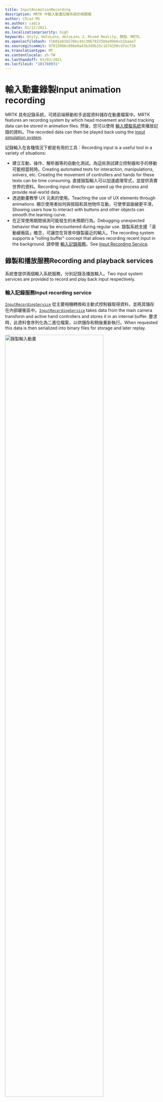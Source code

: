```yaml
---
title: InputAnimationRecording
description: MRTK 中輸入動畫記錄系統的相關檔
author: CDiaz-MS
ms.author: cadia
ms.date: 01/12/2021
ms.localizationpriority: high
keywords: Unity、HoloLens、HoloLens 2、Mixed Reality、開發、MRTK、
ms.openlocfilehash: f1601e61b576bc4dc30b78225bbe99e6cb1baaa7
ms.sourcegitcommit: 97815006c09be0a43b3d9b33c1674150cdfecf2b
ms.translationtype: MT
ms.contentlocale: zh-TW
ms.lasthandoff: 03/03/2021
ms.locfileid: "101780931"
---
```

# <a name="input-animation-recording"></a><span data-ttu-id="39f75-104">輸入動畫錄製</span><span class="sxs-lookup"><span data-stu-id="39f75-104">Input animation recording</span></span>

<span data-ttu-id="39f75-105">MRTK 具有記錄系統，可將前端移動和手追蹤資料儲存在動畫檔案中。</span><span class="sxs-lookup"><span data-stu-id="39f75-105">MRTK features an recording system by which head movement and hand tracking data can be stored in animation files.</span></span> <span data-ttu-id="39f75-106">然後，您可以使用 [輸入模擬系統](InputSimulationService.md)來播放記錄的資料。</span><span class="sxs-lookup"><span data-stu-id="39f75-106">The recorded data can then be played back using the [input simulation system](InputSimulationService.md).</span></span>

<span data-ttu-id="39f75-107">記錄輸入在各種情況下都是有用的工具：</span><span class="sxs-lookup"><span data-stu-id="39f75-107">Recording input is a useful tool in a variety of situations:</span></span>

* <span data-ttu-id="39f75-108">建立互動、操作、解析器等的自動化測試。為這些測試建立控制器和手的移動可能相當耗時。</span><span class="sxs-lookup"><span data-stu-id="39f75-108">Creating automated tests for interaction, manipulations, solvers, etc. Creating the movement of controllers and hands for these tests can be time consuming.</span></span> <span data-ttu-id="39f75-109">直接錄製輸入可以加速處理常式，並提供真實世界的資料。</span><span class="sxs-lookup"><span data-stu-id="39f75-109">Recording input directly can speed up the process and provide real-world data.</span></span>
* <span data-ttu-id="39f75-110">透過動畫教學 UX 元素的使用。</span><span class="sxs-lookup"><span data-stu-id="39f75-110">Teaching the use of UX elements through animations.</span></span>
  <span data-ttu-id="39f75-111">顯示使用者如何與按鈕和其他物件互動，可使學習曲線更平滑。</span><span class="sxs-lookup"><span data-stu-id="39f75-111">Showing users how to interact with buttons and other objects can smooth the learning curve.</span></span>
* <span data-ttu-id="39f75-112">在正常使用期間偵測可能發生的未預期行為。</span><span class="sxs-lookup"><span data-stu-id="39f75-112">Debugging unexpected behavior that may be encountered during regular use.</span></span>
  <span data-ttu-id="39f75-113">錄製系統支援「滾動緩衝區」概念，可讓您在背景中錄製最近的輸入。</span><span class="sxs-lookup"><span data-stu-id="39f75-113">The recording system supports a "rolling buffer" concept that allows recording recent input in the background.</span></span>
  <span data-ttu-id="39f75-114">請參閱 [輸入記錄服務](#input-recording-service)。</span><span class="sxs-lookup"><span data-stu-id="39f75-114">See [Input Recording Service](#input-recording-service).</span></span>

## <a name="recording-and-playback-services"></a><span data-ttu-id="39f75-115">錄製和播放服務</span><span class="sxs-lookup"><span data-stu-id="39f75-115">Recording and playback services</span></span>

<span data-ttu-id="39f75-116">系統會提供兩個輸入系統服務，分別記錄及播放輸入。</span><span class="sxs-lookup"><span data-stu-id="39f75-116">Two input system services are provided to record and play back input respectively.</span></span>

### <a name="input-recording-service"></a><span data-ttu-id="39f75-117">輸入記錄服務</span><span class="sxs-lookup"><span data-stu-id="39f75-117">Input recording service</span></span>

<span data-ttu-id="39f75-118">[`InputRecordingService`](xref:Microsoft.MixedReality.Toolkit.Input.InputRecordingService) 從主要相機轉換和主動式控制器取得資料，並將其儲存在內部緩衝區中。</span><span class="sxs-lookup"><span data-stu-id="39f75-118">[`InputRecordingService`](xref:Microsoft.MixedReality.Toolkit.Input.InputRecordingService) takes data from the main camera transform and active hand controllers and stores it in an internal buffer.</span></span> <span data-ttu-id="39f75-119">要求時，此資料會序列化為二進位檔案，以供儲存和稍後重新執行。</span><span class="sxs-lookup"><span data-stu-id="39f75-119">When requested this data is then serialized into binary files for storage and later replay.</span></span>

<a target="_blank" href="../Images/InputSimulation/MRTK_InputAnimation_RecordingDiagram.png" alt="Recording Diagram">
  <img src="../Images/InputSimulation/MRTK_InputAnimation_RecordingDiagram.png" title="錄製輸入動畫" width="80%" class="center" />
</a>

<span data-ttu-id="39f75-121">若要開始錄製輸入，請呼叫 [`StartRecording`](xref:Microsoft.MixedReality.Toolkit.Input.IMixedRealityInputRecordingService.StartRecording) 函數。</span><span class="sxs-lookup"><span data-stu-id="39f75-121">To start recording input call the [`StartRecording`](xref:Microsoft.MixedReality.Toolkit.Input.IMixedRealityInputRecordingService.StartRecording) function.</span></span> <span data-ttu-id="39f75-122">[`StopRecording`](xref:Microsoft.MixedReality.Toolkit.Input.IMixedRealityInputRecordingService.StopRecording) 會暫停錄製 (但無法捨棄目前為止所記錄的資料， [`DiscardRecordedInput`](xref:Microsoft.MixedReality.Toolkit.Input.IMixedRealityInputRecordingService.DiscardRecordedInput) 如有必要，請使用來執行此動作) 。</span><span class="sxs-lookup"><span data-stu-id="39f75-122">[`StopRecording`](xref:Microsoft.MixedReality.Toolkit.Input.IMixedRealityInputRecordingService.StopRecording) will pause recording (but not discard the data recorded so far, use [`DiscardRecordedInput`](xref:Microsoft.MixedReality.Toolkit.Input.IMixedRealityInputRecordingService.DiscardRecordedInput) to do this if needed).</span></span>

<span data-ttu-id="39f75-123">根據預設，記錄緩衝區的大小限制為30秒。</span><span class="sxs-lookup"><span data-stu-id="39f75-123">By default the size of the recording buffer is limited to 30 seconds.</span></span> <span data-ttu-id="39f75-124">這可讓錄製服務在背景中保持錄製，而不會累積太多資料，然後在需要時儲存最後30秒。</span><span class="sxs-lookup"><span data-stu-id="39f75-124">This allows the recording service to keep recording in the background without accumulating too much data, and then save the last 30 seconds when required.</span></span> <span data-ttu-id="39f75-125">您可以使用屬性來變更時間間隔 [`RecordingBufferTimeLimit`](xref:Microsoft.MixedReality.Toolkit.Input.IMixedRealityInputRecordingService.RecordingBufferTimeLimit) ，也可以使用選項來限制錄製 [`UseBufferTimeLimit`](xref:Microsoft.MixedReality.Toolkit.Input.IMixedRealityInputRecordingService.UseBufferTimeLimit) 。</span><span class="sxs-lookup"><span data-stu-id="39f75-125">The time interval can be changed using the [`RecordingBufferTimeLimit`](xref:Microsoft.MixedReality.Toolkit.Input.IMixedRealityInputRecordingService.RecordingBufferTimeLimit) property, or recording can be unlimited using the [`UseBufferTimeLimit`](xref:Microsoft.MixedReality.Toolkit.Input.IMixedRealityInputRecordingService.UseBufferTimeLimit) option.</span></span>

<span data-ttu-id="39f75-126">您可以使用 [SaveInputAnimation](xref:Microsoft.MixedReality.Toolkit.Input.IMixedRealityInputRecordingService.SaveInputAnimation*) 函式，將記錄緩衝區中的資料儲存在二進位檔案中。</span><span class="sxs-lookup"><span data-stu-id="39f75-126">The data in the recording buffer can be saved in a binary file using the [SaveInputAnimation](xref:Microsoft.MixedReality.Toolkit.Input.IMixedRealityInputRecordingService.SaveInputAnimation*) function.</span></span>

<span data-ttu-id="39f75-127">如需二進位檔案格式的詳細資訊，請參閱 [輸入動畫檔案格式規格](InputAnimationFileFormat.md)。</span><span class="sxs-lookup"><span data-stu-id="39f75-127">For details on the binary file format see [Input Animation File Format Specification](InputAnimationFileFormat.md).</span></span>

### <a name="input-playback-service"></a><span data-ttu-id="39f75-128">輸入播放服務</span><span class="sxs-lookup"><span data-stu-id="39f75-128">Input playback service</span></span>

<span data-ttu-id="39f75-129">[`InputPlaybackService`](xref:Microsoft.MixedReality.Toolkit.Input.InputPlaybackService) 讀取具有輸入動畫資料的二進位檔案，然後透過 [InputSimulationService](xref:Microsoft.MixedReality.Toolkit.Input.InputSimulationService) 套用此資料，以重新建立錄製的移動。</span><span class="sxs-lookup"><span data-stu-id="39f75-129">[`InputPlaybackService`](xref:Microsoft.MixedReality.Toolkit.Input.InputPlaybackService) reads a binary file with input animation data and then applies this data through the [InputSimulationService](xref:Microsoft.MixedReality.Toolkit.Input.InputSimulationService) to recreate the recorded movements.</span></span>

<a target="_blank" href="../../Documentation/Images/InputSimulation/MRTK_InputAnimation_PlaybackDiagram.png">
  <img src="../Images/InputSimulation/MRTK_InputAnimation_PlaybackDiagram.png" title="播放輸入動畫" width="80%" class="center" />
</a>

<span data-ttu-id="39f75-131">若要開始播放輸入動畫，應該使用 [LoadInputAnimation](xref:Microsoft.MixedReality.Toolkit.Input.IMixedRealityInputPlaybackService.LoadInputAnimation*) 函式從檔案載入。</span><span class="sxs-lookup"><span data-stu-id="39f75-131">To start playing back input animation it should be loaded from a file using the [LoadInputAnimation](xref:Microsoft.MixedReality.Toolkit.Input.IMixedRealityInputPlaybackService.LoadInputAnimation*) function.</span></span>

<span data-ttu-id="39f75-132">呼叫 [播放](xref:Microsoft.MixedReality.Toolkit.Input.IMixedRealityInputPlaybackService.Play)、 [暫停](xref:Microsoft.MixedReality.Toolkit.Input.IMixedRealityInputPlaybackService.Play)或 [停止](xref:Microsoft.MixedReality.Toolkit.Input.IMixedRealityInputPlaybackService.Stop) 以控制動畫播放。</span><span class="sxs-lookup"><span data-stu-id="39f75-132">Call [Play](xref:Microsoft.MixedReality.Toolkit.Input.IMixedRealityInputPlaybackService.Play), [Pause](xref:Microsoft.MixedReality.Toolkit.Input.IMixedRealityInputPlaybackService.Play), or [Stop](xref:Microsoft.MixedReality.Toolkit.Input.IMixedRealityInputPlaybackService.Stop) to control the animation playback.</span></span>

<span data-ttu-id="39f75-133">目前的動畫時間也可以直接使用 [LocalTime](xref:Microsoft.MixedReality.Toolkit.Input.IMixedRealityInputPlaybackService.LocalTime) 屬性來控制。</span><span class="sxs-lookup"><span data-stu-id="39f75-133">The current animation time can also be controlled directly with the [LocalTime](xref:Microsoft.MixedReality.Toolkit.Input.IMixedRealityInputPlaybackService.LocalTime) property.</span></span>

> [!WARNING]
> <span data-ttu-id="39f75-134">藉由清除時間軸來迴圈或重設輸入動畫或直接設定， [`LocalTime`](xref:Microsoft.MixedReality.Toolkit.Input.IMixedRealityInputPlaybackService.LocalTime) 可能會在操作場景時產生非預期的結果！</span><span class="sxs-lookup"><span data-stu-id="39f75-134">Looping or resetting input animation or setting [`LocalTime`](xref:Microsoft.MixedReality.Toolkit.Input.IMixedRealityInputPlaybackService.LocalTime) directly by scrubbing the timeline may yield unexpected results when manipulating the scene!</span></span> <span data-ttu-id="39f75-135">只會記錄輸入移動，任何其他變更（例如移動物件或翻轉參數）都不會重設。</span><span class="sxs-lookup"><span data-stu-id="39f75-135">Only the input movements are recorded, any additional changes such as moving objects or flipping switches will not be reset.</span></span> <span data-ttu-id="39f75-136">如果已進行無法復原的變更，請務必重載場景。</span><span class="sxs-lookup"><span data-stu-id="39f75-136">Make sure to reload the scene if irreversible changes have been made.</span></span>

### <a name="editor-tools-for-recording-and-playing-input-animation"></a><span data-ttu-id="39f75-137">錄製和播放輸入動畫的編輯器工具</span><span class="sxs-lookup"><span data-stu-id="39f75-137">Editor tools for recording and playing input animation</span></span>

<span data-ttu-id="39f75-138">Unity 編輯器中有一些工具可用來錄製和檢查輸入動畫。</span><span class="sxs-lookup"><span data-stu-id="39f75-138">A number of tools exist in the Unity editor for recording and examining input animation.</span></span> <span data-ttu-id="39f75-139">您可以在 [ [輸入模擬工具] 視窗](InputSimulationService.md#input-simulation-tools-window)中存取這些工具，這些工具可以從混合現實工具組開啟， _> 公用程式 > 輸入模擬_ 功能表。</span><span class="sxs-lookup"><span data-stu-id="39f75-139">These tools can be accessed in the [input simulation tools window](InputSimulationService.md#input-simulation-tools-window), which can be opened from the _Mixed Reality Toolkit > Utilities > Input Simulation_ menu.</span></span>

> [!NOTE]
> <span data-ttu-id="39f75-140">輸入錄製和播放只能在播放模式下運作。</span><span class="sxs-lookup"><span data-stu-id="39f75-140">Input recording and playback only works during play mode.</span></span>

<span data-ttu-id="39f75-141">輸入錄製視窗有兩種模式：</span><span class="sxs-lookup"><span data-stu-id="39f75-141">The input recording window has two modes:</span></span>

* <span data-ttu-id="39f75-142">_錄製_ 在播放模式期間錄製輸入，並將其儲存至動畫檔案。</span><span class="sxs-lookup"><span data-stu-id="39f75-142">_Recording_ for recording input during play mode and saving it to animation files.</span></span>

  <span data-ttu-id="39f75-143">在錄製按鈕上切換時， [`InputRecordingService`](xref:Microsoft.MixedReality.Toolkit.Input.InputRecordingService) 已啟用記錄輸入。</span><span class="sxs-lookup"><span data-stu-id="39f75-143">When toggling on the recording button the [`InputRecordingService`](xref:Microsoft.MixedReality.Toolkit.Input.InputRecordingService) is enabled to record input.</span></span>
  <span data-ttu-id="39f75-144">關閉錄製按鈕時，會顯示檔案儲存選取範圍，且錄製的輸入動畫會儲存至選取的目的地。</span><span class="sxs-lookup"><span data-stu-id="39f75-144">When toggling off the recording button a file save selection is shown and the recorded input animation is saved to the selected destination.</span></span>

  <span data-ttu-id="39f75-145">您也可以在此模式中變更緩衝區時間限制。</span><span class="sxs-lookup"><span data-stu-id="39f75-145">The buffer time limit can also be changed in this mode.</span></span>

* <span data-ttu-id="39f75-146">_播放_ 以載入動畫檔案，然後透過輸入模擬系統重建輸入。</span><span class="sxs-lookup"><span data-stu-id="39f75-146">_Playback_ for loading animation files and then recreating input through the input simulation system.</span></span>

  <span data-ttu-id="39f75-147">必須先在此模式中載入動畫。</span><span class="sxs-lookup"><span data-stu-id="39f75-147">An animation must be loaded in this mode first.</span></span> <span data-ttu-id="39f75-148">在錄製模式中錄製輸入之後，會自動載入產生的動畫。</span><span class="sxs-lookup"><span data-stu-id="39f75-148">After recording input in recording mode the resulting animation is automatically loaded.</span></span> <span data-ttu-id="39f75-149">或者，按一下 [載入] 按鈕以選取現有的動畫檔。</span><span class="sxs-lookup"><span data-stu-id="39f75-149">Alternatively click the "Load" button to select an existing animation file.</span></span>

  <span data-ttu-id="39f75-150">從左至右的時間控制按鈕如下：</span><span class="sxs-lookup"><span data-stu-id="39f75-150">The time control buttons from left to right are:</span></span>

  * <span data-ttu-id="39f75-151">將播放時間 _重設_ 為動畫的開頭。</span><span class="sxs-lookup"><span data-stu-id="39f75-151">_Reset_ the playback time to the start of the animation.</span></span>
  * <span data-ttu-id="39f75-152">在一段時間內持續 _播放_ 動畫。</span><span class="sxs-lookup"><span data-stu-id="39f75-152">_Play_ animation continuously over time.</span></span>
  * <span data-ttu-id="39f75-153">_向前復原一次步驟。_</span><span class="sxs-lookup"><span data-stu-id="39f75-153">_Step_ forward one time step.</span></span>

  <span data-ttu-id="39f75-154">滑杆也可以用來清除動畫時間軸。</span><span class="sxs-lookup"><span data-stu-id="39f75-154">The slider can also be used to scrub through the animation timeline.</span></span>

> [!WARNING]
> <span data-ttu-id="39f75-155">在操作場景時，迴圈或重設輸入動畫或清除時間軸可能會產生非預期的結果！</span><span class="sxs-lookup"><span data-stu-id="39f75-155">Looping or resetting input animation or scrubbing the timeline may yield unexpected results when manipulating the scene!</span></span> <span data-ttu-id="39f75-156">只會記錄輸入移動，任何其他變更（例如移動物件或翻轉參數）都不會重設。</span><span class="sxs-lookup"><span data-stu-id="39f75-156">Only the input movements are recorded, any additional changes such as moving objects or flipping switches will not be reset.</span></span> <span data-ttu-id="39f75-157">如果已進行無法復原的變更，請務必重載場景。</span><span class="sxs-lookup"><span data-stu-id="39f75-157">Make sure to reload the scene if irreversible changes have been made.</span></span>
